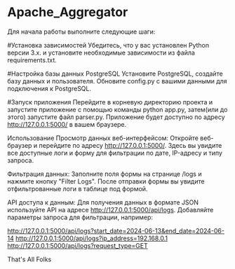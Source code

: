 # Apache_Aggregator
Для начала работы выполните следующие шаги:

#Установка зависимостей
Убедитесь, что у вас установлен Python версии 3.x. и установите необходимые зависимости из файла requirements.txt.

#Настройка базы данных PostgreSQL
Установите PostgreSQL, создайте базу данных и пользователя. Обновите config.py с вашими данными для подключения к PostgreSQL.

#Запуск приложения
Перейдите в корневую директорию проекта и запустите приложение с помощью команды python app.py, затем(или до этого) запустите файл parser.py. Приложение будет доступно по адресу http://127.0.0.1:5000/ в вашем браузере.

Использование
Просмотр данных веб-интерфейсом: Откройте веб-браузер и перейдите по адресу http://127.0.0.1:5000/. Здесь вы увидите все доступные логи и форму для фильтрации по дате, IP-адресу и типу запроса.

Фильтрация данных: Заполните поля формы на странице /logs и нажмите кнопку "Filter Logs". После отправки формы вы увидите отфильтрованные логи в таблице под формой.

API доступа к данным: Для получения данных в формате JSON используйте API на адресе http://127.0.0.1:5000/api/logs. Добавляйте параметры запроса для фильтрации, например:

http://127.0.0.1:5000/api/logs?start_date=2024-06-13&end_date=2024-06-14
http://127.0.0.1:5000/api/logs?ip_address=192.168.0.1
http://127.0.0.1:5000/api/logs?request_type=GET

That's All Folks
